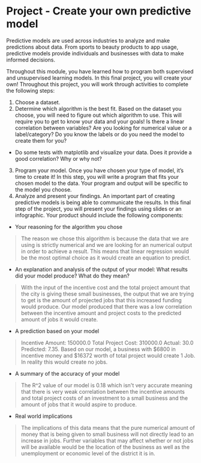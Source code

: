 # Project - Create your own predictive model

Predictive models are used across industries to analyze and make predictions about data. From sports to beauty products to app usage, predictive models provide individuals and businesses with data to make informed decisions.

Throughout this module, you have learned how to program both supervised and unsupervised learning models. In this final project, you will create your own! Throughout this project, you will work through activities to complete the following steps:

1. Choose a dataset.
2. Determine which algorithm is the best fit. Based on the dataset you choose, you will need to figure out which algorithm to use. This will require you to get to know your data and your goals! Is there a linear correlation between variables? Are you looking for numerical value or a label/category? Do you know the labels or do you need the model to create them for you?
- Do some tests with matplotlib and visualize your data.  Does it provide a good correlation?  Why or why not?
3. Program your model. Once you have chosen your type of model, it’s time to create it! In this step, you will write a program that fits your chosen model to the data. Your program and output will be specific to the model you choose.  
4. Analyze and present your findings. An important part of creating predictive models is being able to communicate the results. In this final step of the project, you will present your findings using slides or an infographic. Your product should include the following components:
- Your reasoning for the algorithm you chose
> The reason we chose this algorithm is because the data that we are using is strictly numerical and we are looking for an numerical output in order to achieve a result. This means that linear regression would be the most optimal choice as it would create an equation to predict.
- An explanation and analysis of the output of your model: What results did your model produce? What do they mean?
> With the input of the incentive cost and the total project amount that the city is giving these small businesses, the output that we are trying to get is the amount of projected jobs that this increased funding would produce. Our model produced that there was a low correlation between the incentive amount and project costs to the predicted amount of jobs it would create.
- A prediction based on your model
> Incentive Amount: 150000.0 Total Project Cost: 310000.0 Actual: 30.0 Predicted: 7.35. Based on our model, a business with $6800 in incentive money and $16372 worth of total project would create 1 Job. In reality this would create no jobs.

- A summary of the accuracy of your model
> The R^2 value of our model is 0.18 which isn't very accurate meaning that there is very weak correlation between the incentive amounts and total project costs of an investment to a small business and the amount of jobs that it would aspire to produce.
- Real world implications
> The implications of this data means that the pure numerical amount of money that is being given to small business will not directly lead to an increase in jobs. Further variables that may affect whether or not jobs will be available would be the location of the business as well as the unemployment or economic level of the district it is in.
